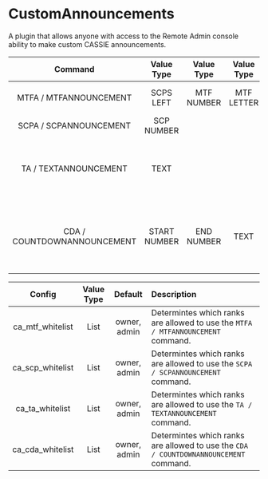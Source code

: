# CustomAnnouncements

A plugin that allows anyone with access to the Remote Admin console ability to make custom CASSIE announcements.

| Command        | Value Type | Value Type | Value Type | Description |
| :-------------: | :---------: | :---------: | :---------: | :------ |
| MTFA / MTFANNOUNCEMENT | SCPS LEFT | MTF NUMBER | MTF LETTER | Announces a MTF squad entrance. |
| SCPA / SCPANNOUNCEMENT | SCP NUMBER | | | Announces a SCP death. |
| TA / TEXTANNOUNCEMENT | TEXT | | | Create a custom announcement, view the wiki for all possible words. |
| CDA / COUNTDOWNANNOUNCEMENT | START NUMBER | END NUMBER | TEXT | Create a countdown with the option of saying something at the end of the countdown. |

| Config        | Value Type | Default | Description |
| :-------------: | :---------: | :---------: |:------ |
| ca_mtf_whitelist | List | owner, admin | Determintes which ranks are allowed to use the `MTFA / MTFANNOUNCEMENT` command. |
| ca_scp_whitelist | List | owner, admin | Determintes which ranks are allowed to use the `SCPA / SCPANNOUNCEMENT` command. |
| ca_ta_whitelist | List | owner, admin | Determintes which ranks are allowed to use the `TA / TEXTANNOUNCEMENT` command. |
| ca_cda_whitelist | List | owner, admin | Determintes which ranks are allowed to use the `CDA / COUNTDOWNANNOUNCEMENT` command. |
